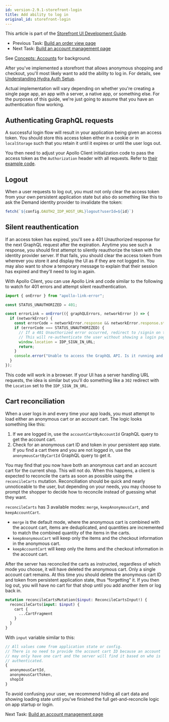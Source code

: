 ```yaml
---
id: version-2.9.1-storefront-login
title: Add ability to log in
original_id: storefront-login
---
```


This article is part of the [Storefront UI Development Guide](./storefront-intro.md).
- Previous Task: [Build an order view page](./storefront-order-view-page.md)
- Next Task: [Build an account management page](./storefront-account-management.md)

See [Concepts: Accounts](./concepts-accounts.md) for background.

After you've implemented a storefront that allows anonymous shopping and checkout, you'll most likely want to add the ability to log in. For details, see [Understanding Hydra Auth Setup](./understanding-hydra-setup.md).

Actual implementation will vary depending on whether you're creating a single page app, an app with a server, a native app, or something else. For the purposes of this guide, we're just going to assume that you have an authentication flow working.

## Authenticating GraphQL requests

A successful login flow will result in your application being given an access token. You should store this access token either in a cookie or in `localStorage` such that you retain it until it expires or until the user logs out.

You then need to adjust your Apollo Client initialization code to pass the access token as the `Authorization` header with all requests. Refer to [their example code](https://www.apollographql.com/docs/react/recipes/authentication.html#Header).

## Logout

When a user requests to log out, you must not only clear the access token from your own persistent application state but also do something like this to ask the Demand identity provider to invalidate the token:

```js
fetch(`${config.OAUTH2_IDP_HOST_URL}logout?userId=${id}`)
```

## Silent reauthentication

If an access token has expired, you'll see a 401 Unauthorized response for the next GraphQL request after the expiration. Anytime you see such a response, you should first attempt to silently reauthorize the token with the identity provider server. If that fails, you should clear the access token from wherever you store it and display the UI as if they are not logged in. You may also want to show a temporary message to explain that their session has expired and they'll need to log in again.

With Apollo Client, you can use Apollo Link and code similar to the following to watch for 401 errors and attempt silent reauthentication.

```js
import { onError } from "apollo-link-error";

const STATUS_UNAUTHORIZED = 401;

const errorLink = onError(({ graphQLErrors, networkError }) => {
  if (networkError) {
    const errorCode = networkError.response && networkError.response.status;
    if (errorCode === STATUS_UNAUTHORIZED) {
      // If a 401 Unauthorized error occurred, redirect to /signin on the IDP host.
      // This will re-authenticate the user without showing a login page and a new token is issued.
      window.location = IDP_SIGN_IN_URL;
      return;
    }
    console.error("Unable to access the GraphQL API. Is it running and accessible from the Storefront UI server?");
  }
});
```

This code will work in a browser. If your UI has a server handling URL requests, the idea is similar but you'll do something like a `302` redirect with the `Location` set to the `IDP_SIGN_IN_URL`.

## Cart reconciliation

When a user logs in and every time your app loads, you must attempt to load either an anonymous cart or an account cart. The logic looks something like this:

1. If we are logged in, use the `accountCartByAccountId` GraphQL query to get the account cart.
2. Check for an anonymous cart ID and token in your persistent app state. If you find a cart there and you are not logged in, use the `anonymousCartByCartId` GraphQL query to get it.

You may find that you now have both an anonymous cart and an account cart for the current shop. This will not do. When this happens, a client is expected to reconcile the carts as soon as possible using the `reconcileCarts` mutation. Reconciliation should be quick and nearly unnoticeable to the user, but depending on your needs, you may choose to prompt the shopper to decide how to reconcile instead of guessing what they want.

`reconcileCarts` has 3 available modes: `merge`, `keepAnonymousCart`, and `keepAccountCart`.
- `merge` is the default mode, where the anonymous cart is combined with the account cart, items are deduplicated, and quantities are incremented to match the combined quantity of the items in the carts.
- `keepAnonymousCart` will keep only the items and the checkout information in the anonymous cart.
- `keepAccountCart` will keep only the items and the checkout information in the account cart.

After the server has reconciled the carts as instructed, regardless of which mode you choose, it will have deleted the anonymous cart. Only a single account cart remains. At this time you should delete the anonymous cart ID and token from persistent application state, thus “forgetting” it. If you then log out, you will have no cart for that shop until you add another item or log back in.

```graphql
mutation reconcileCartsMutation($input: ReconcileCartsInput!) {
  reconcileCarts(input: $input) {
    cart {
      ...CartFragment
    }
  }
}
```

With `input` variable similar to this:

```js
// All values come from application state or config.
// There is no need to provide the account cart ID because an account
// may only have one cart and the server will find it based on who is
// authenticated.
{
  anonymousCartId,
  anonymousCartToken,
  shopId
}
```

To avoid confusing your user, we recommend hiding all cart data and showing loading state until you've finished the full get-and-reconcile logic on app startup or login.

Next Task: [Build an account management page](./storefront-account-management.md)
